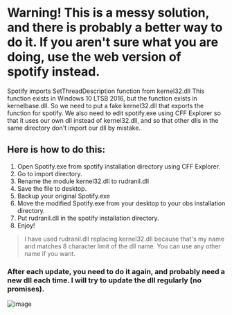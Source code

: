 # Warning! This is a messy solution, and there is probably a better way to do it. If you aren't sure what you are doing, use the web version of spotify instead.
Spotify imports SetThreadDescription function from kernel32.dll
This function exists in Windows 10 LTSB 2016, but the function exists in kernelbase.dll.
So we need to put a fake kernel32.dll that exports the function for spotify.
We also need to edit spotify.exe using CFF Explorer so that it uses our own dll instead of kernel32.dll, and so that other dlls in the same directory don't import our dll by mistake.

## Here is how to do this:
1. Open Spotify.exe from spotify installation directory using CFF Explorer.
2. Go to import directory.
3. Rename the module kernel32.dll to rudranil.dll
4. Save the file to desktop.
5. Backup your original Spotify.exe
6. Move the modified Spotify.exe from your desktop to your obs installation directory.
7. Put rudranil.dll in the spotify installation directory.
8. Enjoy!
> I have used rudranil.dll replacing kernel32.dll because that's my name and matches 8 character limit of the dll name. You can use any other name if you want.
### After each update, you need to do it again, and probably need a new dll each time. I will try to update the dll regularly (no promises).
![image](https://github.com/user-attachments/assets/e42c7d0f-aa3e-4f15-97ec-06f19abf2de2)
